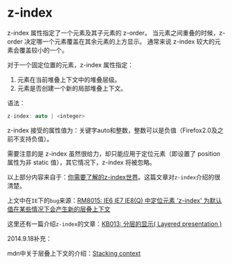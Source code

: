 z-index
========

z-index 属性指定了一个元素及其子元素的 z-order。 当元素之间重叠的时候，z-order 决定哪一个元素覆盖在其余元素的上方显示。 通常来说 z-index 较大的元素会覆盖较小的一个。

对于一个固定位置的元素，z-index 属性指定：

 1. 元素在当前堆叠上下文中的堆叠层级。
 2. 元素是否创建一个新的局部堆叠上下文。

语法：

```c
z-index: auto | <integer>
```

z-index 接受的属性值为：关键字auto和整数，整数可以是负值（Firefox2.0及之前不支持负值）。

需要注意的是 z-index 虽然很给力，却只能应用于定位元素（即设置了 position 属性为非 static 值），其它情况下，z-index 将被忽略。

以上部分内容来自于：[你需要了解的z-index世界](https://github.com/doyoe/blog/blob/master/posts/css/2014-01-21-%E4%BD%A0%E9%9C%80%E8%A6%81%E4%BA%86%E8%A7%A3%E7%9A%84z-index%E4%B8%96%E7%95%8C.md)。这篇文章对`z-index`介绍的很清楚。

上文中在`IE`下的`bug`来源：[RM8015: IE6 IE7 IE8(Q) 中定位元素 'z-index' 为默认值在某些情况下会产生新的层叠上下文](http://w3help.org/zh-cn/causes/RM8015)

这里还有一篇介绍`z-index`的文章：[KB013: 分层的显示( Layered presentation )](http://w3help.org/zh-cn/kb/013/)

2014.9.18补充：

mdn中关于层叠上下文的介绍：[Stacking context](https://developer.mozilla.org/en-US/docs/Web/Guide/CSS/Understanding_z_index/The_stacking_context)




